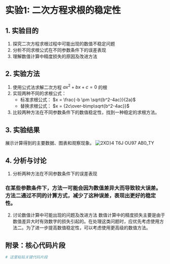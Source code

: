 # 实验1: 二次方程求根的稳定性

## 1. 实验目的
1. 探究二次方程求根过程中可能出现的数值不稳定问题
2. 分析不同求根公式在不同参数条件下的误差表现
3. 理解数值计算中精度损失的原因及改进方法

## 2. 实验方法
1. 使用公式法求解二次方程 $ax^2+bx+c=0$ 的根
2. 实现两种不同的求根公式：
   - 标准求根公式： $x = \frac{-b \pm \sqrt{b^2-4ac}}{2a}$
   - 替换求根公式： $x = {2c\over-b\mp\sqrt{b^2-4ac}}$
3. 比较两种方法在不同参数条件下的数值稳定性，找到一种稳定的求根方法。

## 3. 实验结果
展示计算得到的主要数据、图表和观察现象。
   ![2XD}4 T6J $OU97 A$B0_TY](https://github.com/user-attachments/assets/86e62d6b-7b3b-42ba-ba8d-a28508857e47)



## 4. 分析与讨论
1. 分析两种方法在不同参数条件下的误差表现
### 在某些参数条件下，方法一可能会因为数值差异大而导致较大误差。方法二通过不同的计算方式，减少了这种误差，表现出更好的稳定性。
2. 讨论数值计算中可能出现的问题及改进方法
   数值计算中的精度损失主要是由于数值差异大时有效数字的损失引起的。在处理这类问题时，应优先考虑使用方法二。为了进一步提高数值稳定性，可以考虑使用更高级的数值方法。


## 附录：核心代码片段
```python
# 这里粘贴关键代码片段
```
